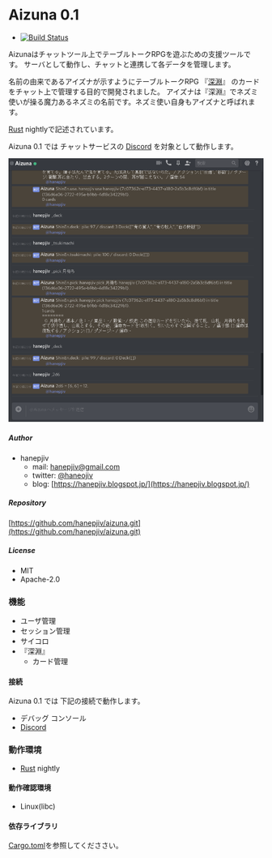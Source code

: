 # Aizuna 0.1

* [![Build Status](https://travis-ci.org/hanepjiv/aizuna.svg?branch=master)](https://travis-ci.org/hanepjiv/aizuna)

Aizunaはチャットツール上でテーブルトークRPGを遊ぶための支援ツールです。
サーバとして動作し、チャットと連携して各データを管理します。

名前の由来であるアイズナが示すようにテーブルトークRPG
『[深淵](https://ja.wikipedia.org/wiki/%E6%B7%B1%E6%B7%B5_(%E3%82%B2%E3%83%BC%E3%83%A0))』
のカードをチャット上で管理する目的で開発されました。
アイズナは『深淵』でネズミ使いが操る魔力あるネズミの名前です。ネズミ使い自身もアイズナと呼ばれます。

[Rust][Rust] nightlyで記述されています。

Aizuna 0.1 では チャットサービスの [Discord][Discord] を対象として動作します。

![screenshot00](./images/screenshot00.png)

##### Author

* hanepjiv
    * mail:  <hanepjiv@gmail.com>
    * twitter: [@haneojiv](https://twitter.com/hanepjiv)
    * blog: [https://hanepjiv.blogspot.jp/](https://hanepjiv.blogspot.jp/)

##### Repository

[https://github.com/hanepjiv/aizuna.git](https://github.com/hanepjiv/aizuna.git)

##### License

* MIT
* Apache-2.0

### 機能

* ユーザ管理
* セッション管理
* サイコロ
* 『深淵』
    * カード管理

#### 接続
Aizuna 0.1 では 下記の接続で動作します。

- デバッグ コンソール
- [Discord][Discord]

### 動作環境

* [Rust][Rust] nightly

#### 動作確認環境

* Linux(libc)

#### 依存ライブラリ

[Cargo.toml](https://github.com/hanepjiv/aizuna/blob/master/Cargo.toml)を参照してくだささい。


[Rust]:https://www.rust-lang.org
[Discord]:https://discordapp.com/
[Aizuna 設定]:./aizuna_config.html
[Aizuna 設定 - コネクタ]:./aizuna_config.html#コネクタ
[Aizuna コマンド]:./aizuna_command.html
